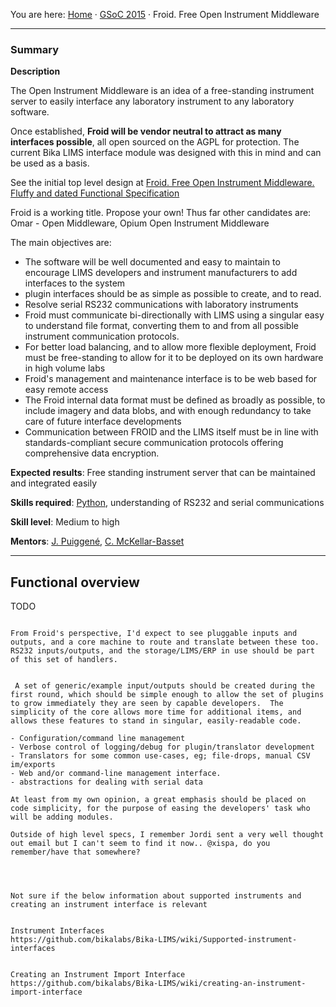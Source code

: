 You are here: [Home](https://github.com/bikalabs/Bika-LIMS/wiki) · [GSoC 2015](https://github.com/bikalabs/Bika-LIMS/wiki/GSoC-2015) · Froid. Free Open Instrument Middleware
***

### Summary
**Description**

The Open Instrument Middleware is an idea of a free-standing instrument server to easily interface any laboratory instrument to any laboratory software. 
  
Once established, **Froid will be vendor neutral to attract as many interfaces possible**, all open sourced on the AGPL for protection. The current Bika LIMS interface module was designed with this in mind and can be used as a basis.

See the initial top level design at [Froid. Free Open Instrument Middleware. Fluffy and dated Functional Specification](https://drive.google.com/file/d/0B-ZQviPheiU-NkpHelZFeU5iTXc/view?usp=sharing)

Froid is a working title. Propose your own! Thus far other candidates are: Omar - Open Middleware, Opium Open Instrument Middleware 

The main objectives are:

- The software will be well documented and easy to maintain to encourage LIMS developers and instrument manufacturers to add interfaces to the system
- plugin interfaces should be as simple as possible to create, and to read.
- Resolve serial RS232 communications with laboratory instruments
- Froid must communicate bi-directionally with LIMS using a singular easy to understand file format, converting them to and from all possible instrument communication protocols.
- For better load balancing, and to allow more flexible deployment, Froid must be free-standing to allow for it to be deployed on its own hardware in high volume labs
- Froid's management and maintenance interface is to be web based for easy remote access
- The Froid internal data format must be defined as broadly as possible, to include imagery and data blobs, and with enough redundancy to take care of future interface developments
- Communication between FROID and the LIMS itself must be in line with standards-compliant secure communication protocols offering comprehensive data encryption.

**Expected results**: Free standing instrument server that can be maintained and integrated easily

**Skills required**: [Python](http://python.org),  understanding of RS232  and serial communications

**Skill level**: Medium to high

**Mentors**: [J. Puiggené](http://github.com/xispa), [C. McKellar-Basset](http://github.com/rockfruit)

***

## Functional overview

TODO

```

From Froid's perspective, I'd expect to see pluggable inputs and outputs, and a core machine to route and translate between these too.  RS232 inputs/outputs, and the storage/LIMS/ERP in use should be part of this set of handlers.


 A set of generic/example input/outputs should be created during the first round, which should be simple enough to allow the set of plugins to grow immediately they are seen by capable developers.  The simplicity of the core allows more time for additional items, and allows these features to stand in singular, easily-readable code.

- Configuration/command line management
- Verbose control of logging/debug for plugin/translator development
- Translators for some common use-cases, eg; file-drops, manual CSV im/exports
- Web and/or command-line management interface.
- abstractions for dealing with serial data

At least from my own opinion, a great emphasis should be placed on code simplicity, for the purpose of easing the developers' task who will be adding modules.

Outside of high level specs, I remember Jordi sent a very well thought out email but I can't seem to find it now.. @xispa, do you remember/have that somewhere?




Not sure if the below information about supported instruments and creating an instrument interface is relevant


Instrument Interfaces
https://github.com/bikalabs/Bika-LIMS/wiki/Supported-instrument-interfaces


Creating an Instrument Import Interface
https://github.com/bikalabs/Bika-LIMS/wiki/creating-an-instrument-import-interface

```